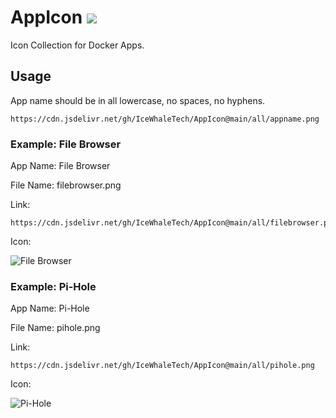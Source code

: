 # AppIcon [![](https://data.jsdelivr.com/v1/package/gh/IceWhaleTech/AppIcon/badge)](https://www.jsdelivr.com/package/gh/IceWhaleTech/AppIcon)
Icon Collection for Docker Apps.


## Usage

App name should be in all lowercase, no spaces, no hyphens.

```
https://cdn.jsdelivr.net/gh/IceWhaleTech/AppIcon@main/all/appname.png
```

### Example: File Browser

App Name: File Browser

File Name: filebrowser.png

Link:

```
https://cdn.jsdelivr.net/gh/IceWhaleTech/AppIcon@main/all/filebrowser.png
```
Icon:

![File Browser](https://cdn.jsdelivr.net/gh/IceWhaleTech/AppIcon@main/all/filebrowser.png)

### Example: Pi-Hole

App Name: Pi-Hole

File Name: pihole.png

Link:

```
https://cdn.jsdelivr.net/gh/IceWhaleTech/AppIcon@main/all/pihole.png
```

Icon:

![Pi-Hole](https://cdn.jsdelivr.net/gh/IceWhaleTech/AppIcon@main/all/pihole.png)